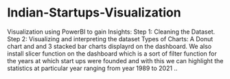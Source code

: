 # Indian-Startups-Visualization
Visualization using PowerBI to gain Insights:
Step 1: Cleaning the Dataset.
Step 2: Visualizing and interpreting the dataset
Types of Charts:
A Donut chart and and 3 stacked bar charts displayrd on the dashboard.
We also install slicer function on the dashboard which is a sort of filter function for the years at which
start ups were founded and with this we can highlight the statistics at particular
year ranging from year 1989 to 2021
..
